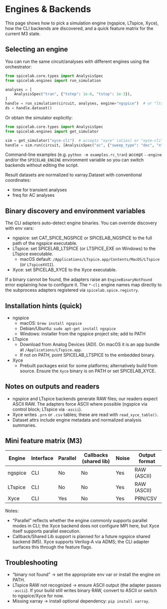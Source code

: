 # Engines & Backends

This page shows how to pick a simulation engine (ngspice, LTspice, Xyce), how the CLI backends are discovered, and a quick feature matrix for the current M3 state.

## Selecting an engine

You can run the same circuit/analyses with different engines using the orchestrator:

```python
from spicelab.core.types import AnalysisSpec
from spicelab.engines import run_simulation

analyses = [
    AnalysisSpec("tran", {"tstep": 1e-6, "tstop": 1e-3}),
]
handle = run_simulation(circuit, analyses, engine="ngspice")  # or "ltspice" / "xyce" / "ngspice-cli"
ds = handle.dataset()
```

Or obtain the simulator explicitly:

```python
from spicelab.core.types import AnalysisSpec
from spicelab.engines import get_simulator

sim = get_simulator("xyce-cli")  # accepts "xyce" (alias) or "xyce-cli"
handle = sim.run(circuit, [AnalysisSpec("ac", {"sweep_type": "dec", "n": 10, "fstart": 10.0, "fstop": 1e6})])
```

Command-line examples (e.g. `python -m examples.rc_tran`) accept `--engine` and/or the `SPICELAB_ENGINE` environment variable so you can switch backends without editing the script.

Result datasets are normalized to xarray.Dataset with conventional coordinates:
- time for transient analyses
- freq for AC analyses

## Binary discovery and environment variables

The CLI adapters auto-detect engine binaries. You can override discovery with env vars:

- ngspice: set CAT_SPICE_NGSPICE or SPICELAB_NGSPICE to the full path of the ngspice executable.
- LTspice: set SPICELAB_LTSPICE (or LTSPICE_EXE on Windows) to the LTspice executable.
  - macOS default: `/Applications/LTspice.app/Contents/MacOS/LTspice` (or `LTspiceXVII`).
- Xyce: set SPICELAB_XYCE to the Xyce executable.

If a binary cannot be found, the adapters raise an `EngineBinaryNotFound` error explaining how to configure it. The `*-cli` engine names map directly to the subprocess adapters registered via `spicelab.spice.registry`.

## Installation hints (quick)

- ngspice
  - macOS: `brew install ngspice`
  - Debian/Ubuntu: `sudo apt-get install ngspice`
  - Windows: installer from the ngspice project site; add to PATH
- LTspice
  - Download from Analog Devices (ADI). On macOS it is an app bundle at `/Applications/LTspice.app`.
  - If not on PATH, point SPICELAB_LTSPICE to the embedded binary.
- Xyce
  - Prebuilt packages exist for some platforms; alternatively build from source. Ensure the `Xyce` binary is on PATH or set SPICELAB_XYCE.

## Notes on outputs and readers

- ngspice and LTspice backends generate RAW files; our readers expect ASCII RAW. The adapters force ASCII where possible (ngspice via control block; LTspice via `-ascii`).
- Xyce writes `.prn` or `.csv` tables; these are read with `read_xyce_table()`.
- Dataset attrs include engine metadata and normalized analysis summaries.

## Mini feature matrix (M3)

| Engine     | Interface | Parallel | Callbacks (shared lib) | Noise | Output format |
|------------|-----------|----------|------------------------|-------|----------------|
| ngspice    | CLI       | No       | No                     | Yes   | RAW (ASCII)    |
| LTspice    | CLI       | No       | No                     | Yes   | RAW (ASCII)    |
| Xyce       | CLI       | Yes      | No                     | Yes   | PRN/CSV        |

Notes:
- “Parallel” reflects whether the engine commonly supports parallel modes in CLI; the Xyce backend does not configure MPI here, but Xyce itself supports parallel execution.
- Callback/Shared Lib support is planned for a future ngspice shared backend (M5). Xyce supports Verilog-A via ADMS; the CLI adapter surfaces this through the feature flags.

## Troubleshooting

- “binary not found” → set the appropriate env var or install the engine on PATH.
- LTspice RAW not recognized → ensure ASCII output (the adapter passes `-ascii`). If your build still writes binary RAW, convert to ASCII or switch to ngspice/Xyce for now.
- Missing xarray → install optional dependency: `pip install xarray`.
